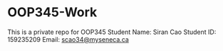 # OOP345-Work

This is a private repo for OOP345 
Student Name: Siran Cao
Student ID: 159235209
Email: scao34@myseneca.ca
